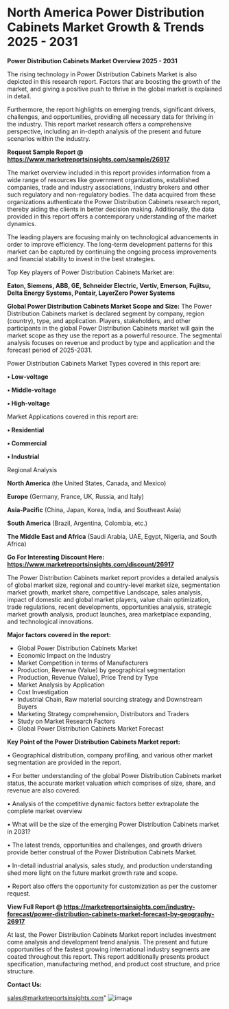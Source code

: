  # North America Power Distribution Cabinets Market Growth & Trends 2025 - 2031

<Strong> Power Distribution Cabinets Market Overview 2025 - 2031</strong>

The rising technology in Power Distribution Cabinets Market is also depicted in this research report. Factors that are boosting the growth of the market, and giving a positive push to thrive in the global market is explained in detail.

Furthermore, the report highlights on emerging trends, significant drivers, challenges, and opportunities, providing all necessary data for thriving in the industry. This report market research offers a comprehensive perspective, including an in-depth analysis of the present and future scenarios within the industry.

<strong>Request Sample Report @ <a href=https://www.marketreportsinsights.com/sample/26917>https://www.marketreportsinsights.com/sample/26917</a></strong>

The market overview included in this report provides information from a wide range of resources like government organizations, established companies, trade and industry associations, industry brokers and other such regulatory and non-regulatory bodies. The data acquired from these organizations authenticate the Power Distribution Cabinets research report, thereby aiding the clients in better decision making. Additionally, the data provided in this report offers a contemporary understanding of the market dynamics.

The leading players are focusing mainly on technological advancements in order to improve efficiency. The long-term development patterns for this market can be captured by continuing the ongoing process improvements and financial stability to invest in the best strategies.

Top Key players of Power Distribution Cabinets Market are:

<strong>Eaton, Siemens, ABB, GE, Schneider Electric, Vertiv, Emerson, Fujitsu, Delta Energy Systems, Pentair, LayerZero Power Systems</strong>

<strong><b>Global Power Distribution Cabinets Market Scope and Size:</b></strong>
The Power Distribution Cabinets market is declared segment by company, region (country), type, and application. Players, stakeholders, and other participants in the global Power Distribution Cabinets market will gain the market scope as they use the report as a powerful resource. The segmental analysis focuses on revenue and product by type and application and the forecast period of 2025-2031.

Power Distribution Cabinets Market Types covered in this report are:

<strong>• Low-voltage

• Middle-voltage

• High-voltage</strong>

Market Applications covered in this report are:

<strong>• Residential

• Commercial

• Industrial</strong> 

Regional Analysis

<strong>North America</strong> (the United States, Canada, and Mexico)

<strong>Europe</strong> (Germany, France, UK, Russia, and Italy)

<strong>Asia-Pacific</strong> (China, Japan, Korea, India, and Southeast Asia)

<strong>South America</strong> (Brazil, Argentina, Colombia, etc.)

<strong>The Middle East and Africa</strong> (Saudi Arabia, UAE, Egypt, Nigeria, and South Africa)

<strong>Go For Interesting Discount Here: <a href=https://www.marketreportsinsights.com/discount/26917>https://www.marketreportsinsights.com/discount/26917</a></strong>

The Power Distribution Cabinets market report provides a detailed analysis of global market size, regional and country-level market size, segmentation market growth, market share, competitive Landscape, sales analysis, impact of domestic and global market players, value chain optimization, trade regulations, recent developments, opportunities analysis, strategic market growth analysis, product launches, area marketplace expanding, and technological innovations.

<strong><b>Major factors covered in the report:</b></strong>
<ul>
  <li>Global Power Distribution Cabinets Market </li>
  <li>Economic Impact on the Industry</li>
  <li>Market Competition in terms of Manufacturers</li>
  <li>Production, Revenue (Value) by geographical segmentation</li>
  <li>Production, Revenue (Value), Price Trend by Type</li>
  <li>Market Analysis by Application</li>
  <li>Cost Investigation</li>
  <li>Industrial Chain, Raw material sourcing strategy and Downstream Buyers</li>
  <li>Marketing Strategy comprehension, Distributors and Traders</li>
  <li>Study on Market Research Factors</li>
  <li>Global Power Distribution Cabinets Market Forecast</li>
</ul>

<strong><b>Key Point of the Power Distribution Cabinets Market report:</b></strong>

• Geographical distribution, company profiling, and various other market segmentation are provided in the report.

• For better understanding of the global Power Distribution Cabinets market status, the accurate market valuation which comprises of size, share, and revenue are also covered.

• Analysis of the competitive dynamic factors better extrapolate the complete market overview

• What will be the size of the emerging Power Distribution Cabinets market in 2031?

• The latest trends, opportunities and challenges, and growth drivers provide better construal of the Power Distribution Cabinets Market.

• In-detail industrial analysis, sales study, and production understanding shed more light on the future market growth rate and scope.

• Report also offers the opportunity for customization as per the customer request.

<strong><b>View Full Report @ <a href=https://marketreportsinsights.com/industry-forecast/power-distribution-cabinets-market-forecast-by-geography-26917>https://marketreportsinsights.com/industry-forecast/power-distribution-cabinets-market-forecast-by-geography-26917</a></b></strong>


At last, the Power Distribution Cabinets Market report includes investment come analysis and development trend analysis. The present and future opportunities of the fastest growing international industry segments are coated throughout this report. This report additionally presents product specification, manufacturing method, and product cost structure, and price structure.

<strong>Contact Us:</strong>

sales@marketreportsinsights.com"
![image](https://github.com/user-attachments/assets/bfac34ef-c7eb-4f34-9b61-c62cfb0109f0)
